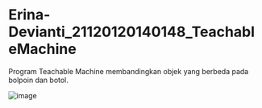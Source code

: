 # Erina-Devianti_21120120140148_TeachableMachine
Program Teachable Machine membandingkan objek yang berbeda pada bolpoin dan botol.

![image](https://user-images.githubusercontent.com/75254027/198795998-c3322881-b7db-40e3-98a3-067a9ca0b752.png)

